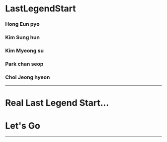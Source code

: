 # LastLegendStart
 ### Hong Eun pyo

 ### Kim Sung hun

 ### Kim Myeong su

 ### Park chan seop

 ### Choi Jeong hyeon

 ---------------------------
 
 # Real Last Legend Start...
 
 # Let's Go
 
 ---------------------------
